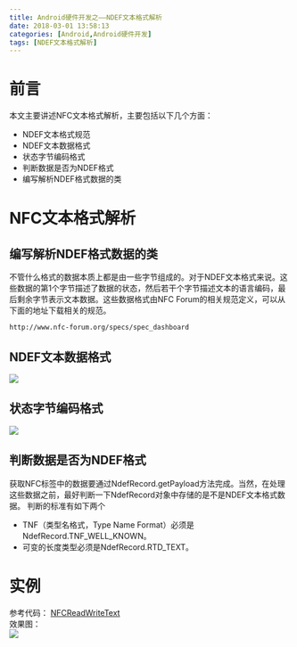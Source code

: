 ```yaml
---
title: Android硬件开发之——NDEF文本格式解析
date: 2018-03-01 13:58:13
categories: [Android,Android硬件开发]
tags: [NDEF文本格式解析]
---
```

# 前言
本文主要讲述NFC文本格式解析，主要包括以下几个方面：  

- NDEF文本格式规范
- NDEF文本数据格式
- 状态字节编码格式
- 判断数据是否为NDEF格式
- 编写解析NDEF格式数据的类

<!--more-->

# NFC文本格式解析
## 编写解析NDEF格式数据的类
不管什么格式的数据本质上都是由一些字节组成的。对于NDEF文本格式来说。这些数据的第1个字节描述了数据的状态，然后若干个字节描述文本的语言编码，最后剩余字节表示文本数据。这些数据格式由NFC Forum的相关规范定义，可以从下面的地址下载相关的规范。

	http://www.nfc-forum.org/specs/spec_dashboard

## NDEF文本数据格式
![][1]  
## 状态字节编码格式
![][2] 
## 判断数据是否为NDEF格式
获取NFC标签中的数据要通过NdefRecord.getPayload方法完成。当然，在处理这些数据之前，最好判断一下NdefRecord对象中存储的是不是NDEF文本格式数据。
判断的标准有如下两个

- TNF（类型名格式，Type Name Format）必须是NdefRecord.TNF_WELL_KNOWN。
- 可变的长度类型必须是NdefRecord.RTD_TEXT。

# 实例 

参考代码： [NFCReadWriteText][3]  
效果图：  
![][4]




[1]: http://p4ub8kcva.bkt.clouddn.com/nfc-text-formate.png
[2]: http://p4ub8kcva.bkt.clouddn.com/nfc-state-formate.png
[3]: https://github.com/PGzxc/NFCReadWriteText
[4]: http://p4ub8kcva.bkt.clouddn.com/nfc-read-write.png
